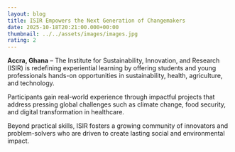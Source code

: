 ```yaml
---
layout: blog
title: ISIR Empowers the Next Generation of Changemakers
date: 2025-10-18T20:21:00.000+00:00
thumbnail: ../../assets/images/images.jpg
rating: 2
---
```


**Accra, Ghana** – The Institute for Sustainability, Innovation, and Research (ISIR) is redefining experiential learning by offering students and young professionals hands-on opportunities in sustainability, health, agriculture, and technology.

Participants gain real-world experience through impactful projects that address pressing global challenges such as climate change, food security, and digital transformation in healthcare.

Beyond practical skills, ISIR fosters a growing community of innovators and problem-solvers who are driven to create lasting social and environmental impact.
